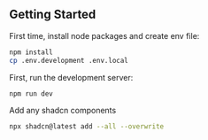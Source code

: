 ## Getting Started

First time, install node packages and create env file:

```bash
npm install
cp .env.development .env.local
```

First, run the development server:

```bash
npm run dev
```

Add any shadcn components

```bash
npx shadcn@latest add --all --overwrite
```